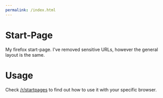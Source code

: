 ```yaml
---
permalink: /index.html
---
```


# Start-Page
My firefox start-page. I've removed sensitive URLs, however the general layout is the same.

# Usage
Check [/r/startpages](https://www.reddit.com/r/startpages/) to find out how to use it with your specific browser.

